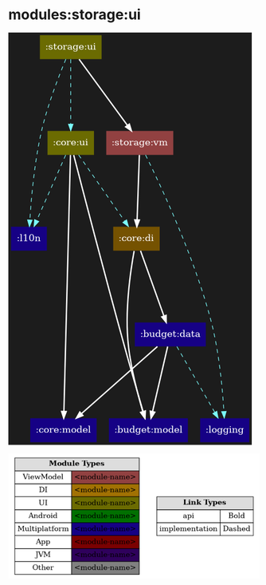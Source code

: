 # modules:storage:ui

<!--region chart-->
![chart](atlas/chart.png)

![legend](../../../atlas/legend.png)
<!--endregion-->